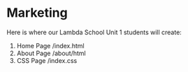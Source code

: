 # Marketing

Here is where our Lambda School Unit 1 students will create:

1) Home Page /index.html
2) About Page /about/html
3) CSS Page /index.css